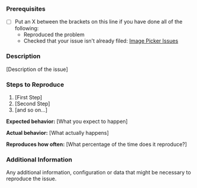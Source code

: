 ### Prerequisites

* [ ] Put an X between the brackets on this line if you have done all of the following:
    * Reproduced the problem
    * Checked that your issue isn't already filed: [Image Picker Issues](https://github.com/iChintanSoni/image-picker/issues)
    
### Description

[Description of the issue]

### Steps to Reproduce

1. [First Step]
2. [Second Step]
3. [and so on...]

**Expected behavior:** [What you expect to happen]

**Actual behavior:** [What actually happens]

**Reproduces how often:** [What percentage of the time does it reproduce?]

### Additional Information

Any additional information, configuration or data that might be necessary to reproduce the issue.
